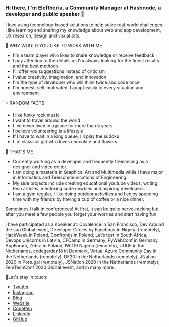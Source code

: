 ### Hi there, I 'm Eleftheria, a Community Manager at Hashnode, a developer and public speaker 👋

I love using technology-based solutions to help solve real-world challenges. I like learning and sharing my knowledge about web and app development, UX research, design and visual arts.

🔭 WHY WOULD YOU LIKE TO WORK WITH ME
- I'm a team player who likes to share knowledge or receive feedback
- I pay attention to the details as I'm always looking for the finest results and the best methods
- I'll offer you suggestions instead of criticism
- I value creativity, imagination, and innovation
- I'm the type of developer who will think twice and code once
- I'm honest, self-motivated, I adapt easily to every situation and environment

⚡ RANDOM FACTS
- I like funky rock music
- I want to travel around the world
- I 've never lived in a place for more than 5 years
- I believe volunteering is a lifestyle
- If I have to wait in a long queue, I'll play the sudoku
- I 'm classical girl who loves chocolate and flowers


🌱 THAT'S ME
- Currently working as a developer and frequently freelancing as a designer and video editor.
- I am doing a master's in Graphical Art and Multimedia while I have major in Informatics and Telecommunications of Engineering.
- My side projects include creating educational youtube videos, writing tech articles, mentoring code newbies and aspiring developers.
- I am a gym regular, I like doing outdoor activities and I enjoy spending time with my friends by having a cup of coffee or a nice dinner.


Sometimes I talk in conferences!
At first, it can be quite nerve-racking but after you meet a few people you forget your worries and start having fun.

I have participated as a speaker at: Covalence in San Francisco, Dev Around the sun Global event, Developer Circles by Facebook in Nigeria (remotely), HackWeek in Poland, Confrontjs in Poland, Let’s test in South Africa, Devops Unicorns in Latvia, CFCamp in Germany, PyWebConf in Germany, AppForum, Zebra in Poland, IWD19 Nigeria (remotely), UUDF in the Netherlands, codegarden18 in Denmark, Virtual Azure Community Day in the Netherlands (remotely), DF20 in the Netherlands (remotely), JNation 2020 in Portugal (remotely), JSNation 2020 in the Netherlands (remotely), FemTechConf 2020 Global event, and in many more.


🙆Let's stay in touch: 
- [Twutter](https://twitter.com/BatsouEle)
- [Instagram](https://www.instagram.com/elef_in_tech)
- [Blog](https://eleftheriabatsou.hashnode.dev)
- [Website](http://eleftheriabatsou.com/)
- [CodePen](http://codepen.io/EleftheriaBatsou)
- [LinkedIn](https://www.linkedin.com/in/eleftheriabatsou)
- [GitHub](https://github.com/EleftheriaBatsou)
<!--
**EleftheriaBatsou/EleftheriaBatsou** is a ✨ _special_ ✨ repository because its `README.md` (this file) appears on your GitHub profile.

Here are some ideas to get you started:

- 🔭 I’m currently working on ...
- 🌱 I’m currently learning ...
- 👯 I’m looking to collaborate on ...
- 🤔 I’m looking for help with ...
- 💬 Ask me about ...
- 📫 How to reach me: ...
- 😄 Pronouns: ...
- ⚡ Fun fact: ...
-->
